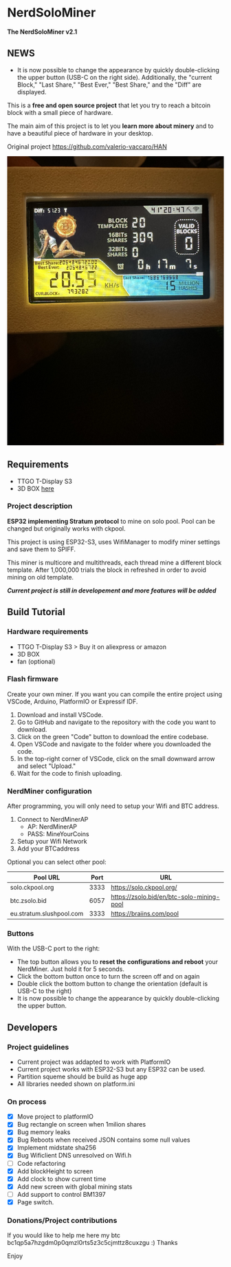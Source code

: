 # NerdSoloMiner
**The NerdSoloMiner v2.1**

## NEWS
- It is now possible to change the appearance by quickly double-clicking the upper button (USB-C on the right side). 
  Additionally, the "current Block," "Last Share," "Best Ever," "Best Share," and the "Diff" are displayed.


This is a **free and open source project** that let you try to reach a bitcoin block with a small piece of hardware. 

The main aim of this project is to let you **learn more about minery** and to have a beautiful piece of hardware in your desktop.


Original project https://github.com/valerio-vaccaro/HAN

![image](images/Miner.jpeg)

## Requirements
- TTGO T-Display S3
- 3D BOX [here](3d_files/)

### Project description
**ESP32 implementing Stratum protocol** to mine on solo pool. Pool can be changed but originally works with ckpool.

This project is using ESP32-S3, uses WifiManager to modify miner settings and save them to SPIFF. 

This miner is multicore and multithreads, each thread mine a different block template. After 1,000,000 trials the block in refreshed in order to avoid mining on old template.

***Current project is still in developement and more features will be added***

## Build Tutorial
### Hardware requirements
- TTGO T-Display S3 > Buy it on aliexpress or amazon
- 3D BOX
- fan (optional)



### Flash firmware
Create your own miner.
If you want you can compile the entire project using VSCode, Arduino, PlatformIO or Expressif IDF.

1. Download and install VSCode.
2. Go to GitHub and navigate to the repository with the code you want to download.
3. Click on the green "Code" button to download the entire codebase.
4. Open VSCode and navigate to the folder where you downloaded the code.
5. In the top-right corner of VSCode, click on the small downward arrow and select "Upload."
6. Wait for the code to finish uploading.

### NerdMiner configuration
After programming, you will only need to setup your Wifi and BTC address.

1. Connect to NerdMinerAP
    - AP:   NerdMinerAP
    - PASS: MineYourCoins
2. Setup your Wifi Network
3. Add your BTCaddress

Optional you can select other pool:

| Pool URL                 | Port | URL |
|---                       |---   |---  | 
| solo.ckpool.org          | 3333 | https://solo.ckpool.org/ |  At the moment, only ckpool supports Last Share, Best Share and Best Ever !!!
| btc.zsolo.bid            | 6057 | https://zsolo.bid/en/btc-solo-mining-pool |
| eu.stratum.slushpool.com | 3333 | https://braiins.com/pool |

### Buttons
With the USB-C port to the right:
- The top button allows you to **reset the configurations and reboot** your NerdMiner. Just hold it for 5 seconds.
- Click the bottom button once to turn the screen off and on again
- Double click the bottom button to change the orientation (default is USB-C to the right)
- It is now possible to change the appearance by quickly double-clicking the upper button.


## Developers
### Project guidelines
- Current project was addapted to work with PlatformIO
- Current project works with ESP32-S3 but any ESP32 can be used.
- Partition squeme should be build as huge app
- All libraries needed shown on platform.ini

### On process
- [x]  Move project to platformIO
- [x]  Bug rectangle on screen when 1milion shares
- [x]  Bug memory leaks
- [x]  Bug Reboots when received JSON contains some null values
- [x]  Implement midstate sha256
- [x]  Bug Wificlient DNS unresolved on Wifi.h
- [ ]  Code refactoring
- [x]  Add blockHeight to screen
- [x]  Add clock to show current time
- [x]  Add new screen with global mining stats
- [ ]  Add support to control BM1397
- [x]  Page switch. 

### Donations/Project contributions
If you would like to help me here my btc bc1qp5a7hzgdm0p0qmzl0rts5z3c5cjmttz8cuxzgu :) Thanks

Enjoy